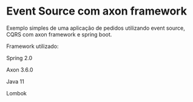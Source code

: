 <h1>Event Source com axon framework</h1> 

Exemplo simples de uma aplicação de pedidos utilizando event source, CQRS com axon framework e spring boot.

Framework utilizado:<p>
Spring 2.0

Axon 3.6.0

Java 11

Lombok
